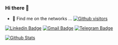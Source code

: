 ### Hi there 👋

- 💬 Find me on the networks ...
[![Github visitors](https://visitor-badge.glitch.me/badge?page_id=MarcosApp.visitor-badge)](https://github.com/MarcosApp)

[![Linkedin Badge](https://img.shields.io/badge/-LinkedIn-blue?style=flat-square&logo=Linkedin&logoColor=white&link=https://www.linkedin.com/in/marcosgotado/)](https://www.linkedin.com/in/marcosgotado/)
[![Gmail Badge](https://img.shields.io/badge/-Gmail-c14438?style=flat-square&logo=Gmail&logoColor=white&link=mailto:marcos.gotado123@gmail.com)](mailto:marcos.gotado123@gmail.com)
[![Telegram Badge](https://img.shields.io/badge/-Telegram-1ca0f1?style=flat-square&labelColor=1ca0f1&logo=telegram&logoColor=white&link=https://t.me/MarcosApps/)](https://t.me/MarcosApps/)

[![Github Stats](https://github-readme-stats.vercel.app/api?username=MarcosApp&hide=[%22issues%22,%22prs%22,%22contribs%22]&show_icons=true&theme=default)](https://github.com/MarcosApp)
